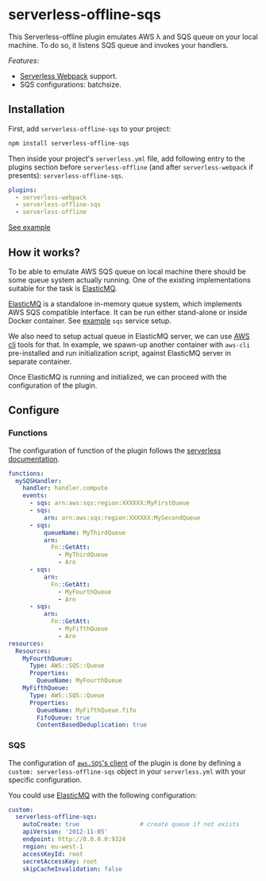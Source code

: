 # serverless-offline-sqs

This Serverless-offline plugin emulates AWS λ and SQS queue on your local machine. To do so, it listens SQS queue and invokes your handlers.

_Features_:

- [Serverless Webpack](https://github.com/serverless-heaven/serverless-webpack/) support.
- SQS configurations: batchsize.

## Installation

First, add `serverless-offline-sqs` to your project:

```sh
npm install serverless-offline-sqs
```

Then inside your project's `serverless.yml` file, add following entry to the plugins section before `serverless-offline` (and after `serverless-webpack` if presents): `serverless-offline-sqs`.

```yml
plugins:
  - serverless-webpack
  - serverless-offline-sqs
  - serverless-offline
```

[See example](../../tests/serverless-plugins-integration/README.md#sqs)

## How it works?

To be able to emulate AWS SQS queue on local machine there should be some queue system actually running. One of the existing implementations suitable for the task is [ElasticMQ](https://github.com/adamw/elasticmq).

[ElasticMQ](https://github.com/adamw/elasticmq) is a standalone in-memory queue system, which implements AWS SQS compatible interface. It can be run either stand-alone or inside Docker container. See [example](../serverless-offline-sqs-integration/docker-compose.yml) `sqs` service setup.

We also need to setup actual queue in ElasticMQ server, we can use [AWS cli](https://aws.amazon.com/cli/) tools for that. In example, we spawn-up another container with `aws-cli` pre-installed and run initialization script, against ElasticMQ server in separate container.

Once ElasticMQ is running and initialized, we can proceed with the configuration of the plugin.

## Configure

### Functions

The configuration of function of the plugin follows the [serverless documentation](https://serverless.com/framework/docs/providers/aws/events/sqs/).

```yml
functions:
  mySQSHandler:
    handler: handler.compute
    events:
      - sqs: arn:aws:sqs:region:XXXXXX:MyFirstQueue
      - sqs:
          arn: arn:aws:sqs:region:XXXXXX:MySecondQueue
      - sqs:
          queueName: MyThirdQueue
          arn:
            Fn::GetAtt:
              - MyThirdQueue
              - Arn
      - sqs:
          arn:
            Fn::GetAtt:
              - MyFourthQueue
              - Arn
      - sqs:
          arn:
            Fn::GetAtt:
              - MyFifthQueue
              - Arn
resources:
  Resources:
    MyFourthQueue:
      Type: AWS::SQS::Queue
      Properties:
        QueueName: MyFourthQueue
    MyFifthQueue:
      Type: AWS::SQS::Queue
      Properties:
        QueueName: MyFifthQueue.fifo
        FifoQueue: true
        ContentBasedDeduplication: true
```

### SQS

The configuration of [`aws.SQS`'s client](https://docs.aws.amazon.com/AWSJavaScriptSDK/latest/AWS/SQS.html#constructor-property) of the plugin is done by defining a `custom: serverless-offline-sqs` object in your `serverless.yml` with your specific configuration.

You could use [ElasticMQ](https://github.com/adamw/elasticmq) with the following configuration:

```yml
custom:
  serverless-offline-sqs:
    autoCreate: true                 # create queue if not exists
    apiVersion: '2012-11-05'
    endpoint: http://0.0.0.0:9324
    region: eu-west-1
    accessKeyId: root
    secretAccessKey: root
    skipCacheInvalidation: false
```
